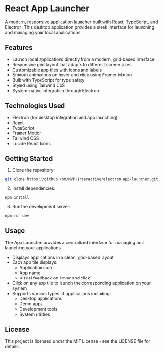 # React App Launcher

A modern, responsive application launcher built with React, TypeScript, and Electron. This desktop application provides a sleek interface for launching and managing your local applications.

## Features

- Launch local applications directly from a modern, grid-based interface
- Responsive grid layout that adapts to different screen sizes
- Customizable app tiles with icons and labels
- Smooth animations on hover and click using Framer Motion
- Built with TypeScript for type safety
- Styled using Tailwind CSS
- System-native integration through Electron

## Technologies Used

- Electron (for desktop integration and app launching)
- React
- TypeScript
- Framer Motion
- Tailwind CSS
- Lucide React Icons

## Getting Started

1. Clone the repository:
```bash
git clone https://github.com/MVP-Interactive/electron-app-launcher.git
```

2. Install dependencies:
```bash
npm install
```

3. Run the development server:
```bash
npm run dev
```

## Usage

The App Launcher provides a centralized interface for managing and launching your applications:

- Displays applications in a clean, grid-based layout
- Each app tile displays:
  - Application icon
  - App name
  - Visual feedback on hover and click
- Click on any app tile to launch the corresponding application on your system
- Supports various types of applications including:
  - Desktop applications
  - Demo apps
  - Development tools
  - System utilities

## License

This project is licensed under the MIT License - see the LICENSE file for details. 